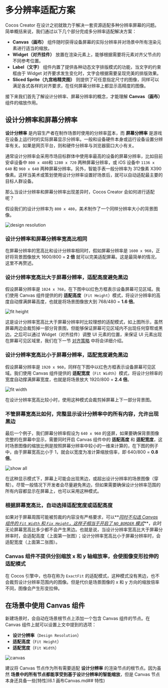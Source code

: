 # 多分辨率适配方案

Cocos Creator 在设计之初就致力于解决一套资源适配多种分辨率屏幕的问题。简单概括来说，我们通过以下几个部分完成多分辨率适配解决方案：

- **Canvas（画布）** 组件随时获得设备屏幕的实际分辨率并对场景中所有渲染元素进行适当的缩放。
- **Widget（对齐挂件）** 放置在渲染元素上，能够根据需要将元素对齐父节点的不同参考位置。
- **Label（文字）** 组件内置了提供各种动态文字排版模式的功能，当文字的约束框由于 Widget 对齐要求发生变化时，文字会根据需要呈现完美的排版效果。
- **Sliced Sprite（九宫格精灵图）** 则提供了可任意指定尺寸的图像，同样可以满足各式各样的对齐要求，在任何屏幕分辨率上都显示高精度的图像。

接下来我们首先了解设计分辨率、屏幕分辨率的概念，才能理解 **Canvas（画布）** 组件的缩放作用。



## 设计分辨率和屏幕分辨率

**设计分辨率** 是内容生产者在制作场景时使用的分辨率蓝本，而 **屏幕分辨率** 是游戏在设备上运行时的实际屏幕显示分辨率。一般和设备硬件本身或运行设备设置分辨率有关。如果是网页平台，则和硬件分辨率与浏览器窗口大小有关。

通常设计分辨率会采用市场目标群体中使用率最高的设备的屏幕分辨率，比如目前安卓设备中 `800 x 480`和 `1280 x 720` 两种屏幕分辨率，或 iOS 设备中 `1136 x 640` 和 `960 x 640` 两种屏幕分辨率。另外，智能手表一般分辨率为 312像素 X390像素。这样当美术或策划使用设计分辨率设置好场景后，就可以自动适配最主要的目标人群设备。

那么当设计分辨率和屏幕分辨率出现差异时，Cocos Creator 会如何进行适配呢？

假设我们的设计分辨率为 `800 x 480`，美术制作了一个同样分辨率大小的背景图像。

![design resolution](https://gitee.com/nlpleaf/PicGo/raw/master/3e1e05cd18d25478b79e5edd901b8862)

### 设计分辨率和屏幕分辨率宽高比相同

在屏幕分辨率的宽高比和设计分辨率相同时，假如屏幕分辨率是 `1600 x 960`，正好将背景图像放大 1600/800 = **2 倍** 就可以完美适配屏幕。这是最简单的情况，这里不再赘述。



### 设计分辨率宽高比大于屏幕分辨率，适配高度避免黑边

假设屏幕分辨率是 `1024 x 768`，在下图中以红色方框表示设备屏幕可见区域。我们使用 Canvas 组件提供的的 **适配高度**（`Fit Height`）模式，将设计分辨率的高度自动撑满屏幕高度，也就是将场景图像放大到 768/480 = **1.6 倍**。

![fit height](https://gitee.com/nlpleaf/PicGo/raw/master/0090bcf6db54786a7ba84512057cbd8f)

这是设计分辨率宽高比大于屏幕分辨率时比较理想的适配模式，如上图所示，虽然屏幕两边会裁剪掉一部分背景图，但能够保证屏幕可见区域内不出现任何穿帮或黑边。之后可以通过 Widget（对齐挂件）调整 UI 元素的位置，来保证 UI 元素出现在屏幕可见区域里，我们在下一节 [对齐策略](https://docs.cocos.com/creator/manual/zh/ui/widget-align.html) 中将会详细介绍。



### 设计分辨率宽高比小于屏幕分辨率，适配宽度避免黑边

假设屏幕分辨率是 `1920 x 960`，同样在下图中以红色方框表示设备屏幕可见区域。我们使用 Canvas 组件提供的 **适配宽度**（`Fit Width`）模式，将设计分辨率的宽度自动撑满屏幕宽度，也就是将场景放大 1920/800 = **2.4 倍**。

![fit width](https://gitee.com/nlpleaf/PicGo/raw/master/af57e439d6f5a62c415ee4508648dcf5)

在设计分辨率宽高比较小时，使用这种模式会裁剪掉屏幕上下一部分背景图。



### 不管屏幕宽高比如何，完整显示设计分辨率中的所有内容，允许出现黑边

最后一个例子，我们屏幕分辨率假设为 `640 x 960` 的竖屏，如果要确保背景图像完整的在屏幕中显示，需要同时开启 Canvas 组件中的 **适配高度** 和 **适配宽度**，这时场景图像的缩放比例是按照屏幕分辨率中较小的一维来计算的，在下图的例子中，由于屏幕宽高比小于 1，就会以宽度为准计算缩放倍率，即 640/800 = **0.8 倍**。

![show all](https://gitee.com/nlpleaf/PicGo/raw/master/a204908fc5126f18b023019ed6e4a266)

在这种显示模式下，屏幕上可能会出现黑边，或超出设计分辨率的场景图像（穿帮）。尽管一般情况下开发者会尽量避免黑边，但如果需要确保设计分辨率范围的所有内容都显示在屏幕上，也可以采用这种模式。



### 根据屏幕宽高比，自动选择适配宽度或适配高度

如果对于屏幕周围可能被剪裁的内容没有严格要求，可以**<u>*同时不勾选 Canvas 组件的 `Fit Width` 和 `Fix Height`，这样子相当于开启了 `NO_BORDER` 模式*</u>**，此时无论屏幕宽高比多少都不会产生黑边。也就是说，当设计分辨率宽高比大于屏幕分辨率时，会适配高度（上面第一张图）；设计分辨率宽高比小于屏幕分辨率时，会适配宽度（上面第二张图）。



### Canvas 组件不提供分别缩放 x 和 y 轴缩放率，会使图像变形拉伸的适配模式

在 Cocos 引擎中，也存在称为 `ExactFit` 的适配模式，这种模式没有黑边，也不会裁剪设计分辨率范围内的图像。但是代价是场景图像的 x 和 y 方向的缩放倍率不同，图像会产生形变拉伸。



## 在场景中使用 Canvas 组件

新建场景时，会自动在场景根节点上添加一个包含 Canvas 组件的节点。在 Canvas 组件上就可以设置上文中提到的选项：

- **设计分辨率**（`Design Resolution`）
- **适配高度**（`Fit Height`）
- **适配宽度**（`Fit Width`）

![canvas](https://gitee.com/nlpleaf/PicGo/raw/master/425965fd54cdae2118122b29b0e21d5f)

建议将 Canvas 节点作为所有需要适配 **设计分辨率** 的渲染节点的根节点。因为虽然 **场景中的所有节点都能享受到基于设计分辨率的智能缩放**，但是 Canvas 节点本身还具备一些[特性](6.1 画布Canvas.md## 特性)
